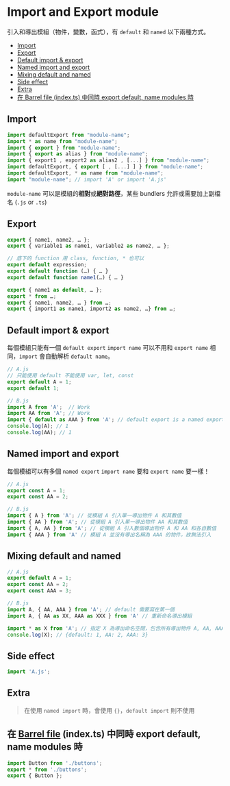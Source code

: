 <!-- omit in toc -->
# Import and Export module

引入和導出模組（物件，變數，函式），有 `default` 和 `named` 以下兩種方式。

- [Import](#import)
- [Export](#export)
- [Default import \& export](#default-import--export)
- [Named import and export](#named-import-and-export)
- [Mixing default and named](#mixing-default-and-named)
- [Side effect](#side-effect)
- [Extra](#extra)
- [在 Barrel file (index.ts) 中同時 export default, name modules 時](#在-barrel-file-indexts-中同時-export-default-name-modules-時)

## Import

```javascript
import defaultExport from "module-name";
import * as name from "module-name";
import { export } from "module-name";
import { export as alias } from "module-name";
import { export1 , export2 as alias2 , [...] } from "module-name";
import defaultExport, { export [ , [...] ] } from "module-name";
import defaultExport, * as name from "module-name";
import "module-name"; // import 'A' or import 'A.js'
```

`module-name` 可以是模組的**相對**或**絕對路徑**，某些 bundlers 允許或需要加上副檔名 (`.js` or `.ts`)

## Export

```javascript
export { name1, name2, … };
export { variable1 as name1, variable2 as name2, … };

// 底下的 function 用 class, function, * 也可以
export default expression;
export default function (…) { … }
export default function name1(…) { … }

export { name1 as default, … };
export * from …;
export { name1, name2, … } from …;
export { import1 as name1, import2 as name2, …} from …;
```

## Default import & export

每個模組只能有一個 `default export`
`import name` 可以不用和 `export name` 相同，`import` 會自動解析 `default name`。

```javascript
// A.js
// 只能使用 default 不能使用 var, let, const
export default A = 1;
export default 1;

// B.js
import A from 'A';  // Work
import AA from 'A'; // Work
import { default as AAA } from 'A'; // default export is a named export with name default
console.log(A); // 1
console.log(AA); // 1
```

## Named import and export

每個模組可以有多個 `named export`
`import name` 要和 `export name` 要一樣！

```javascript
// A.js
export const A = 1;
export const AA = 2;

// B.js
import { A } from 'A'; // 從模組 A 引入單一導出物件 A 和其數值
import { AA } from 'A'; // 從模組 A 引入單一導出物件 AA 和其數值
import { A, AA } from 'A'; // 從模組 A 引入數個導出物件 A 和 AA 和各自數值
import { AAA } from 'A' // 模組 A 並沒有導出名稱為 AAA 的物件，故無法引入
```

## Mixing default and named

```javascript
// A.js
export default A = 1;
export const AA = 2;
export const AAA = 3;

// B.js
import A, { AA, AAA } from 'A'; // default 需要寫在第一個
import A, { AA as XX, AAA as XXX } from 'A' // 重新命名導出模組

import * as X from 'A'; // 指定 X 為導出命名空間，包含所有導出物件 A, AA, AAA
console.log(X); // {default: 1, AA: 2, AAA: 3}
```

## Side effect

```javascript
import 'A.js';
```

## Extra

> 在使用 `named import` 時，會使用 `{}`，`default import` 則不使用

## 在 [Barrel file][1] (index.ts) 中同時 export default, name modules 時

```typescript
import Button from './buttons';
export * from './buttons';
export { Button };
```

[1]: https://github.com/basarat/typescript-book/blob/master/docs/tips/barrel.md
